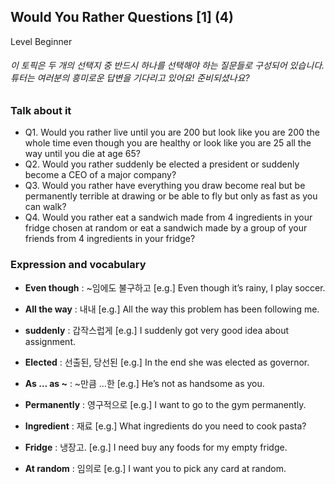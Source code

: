 ## Would You Rather Questions [1] (4)
Level Beginner
###### 이 토픽은 두 개의 선택지 중 반드시 하나를 선택해야 하는 질문들로 구성되어 있습니다. 튜터는 여러분의 흥미로운 답변을 기다리고 있어요! 준비되셨나요?

### Talk about it
- Q1. Would you rather live until you are 200 but look like you are 200 the whole time even though you are healthy or look like you are 25 all the way until you die at age 65?- Q2. Would you rather suddenly be elected a president or suddenly become a CEO of a major company?- Q3. Would you rather have everything you draw become real but be permanently terrible at drawing or be able to fly but only as fast as you can walk?- Q4. Would you rather eat a sandwich made from 4 ingredients in your fridge chosen at random or eat a sandwich made by a group of your friends from 4 ingredients in your fridge?
### Expression and vocabulary
- **Even though** : ~임에도 불구하고
[e.g.] Even though it’s rainy, I play soccer.

- **All the way** : 내내
[e.g.] All the way this problem has been following me.

- **suddenly** : 갑작스럽게
[e.g.] I suddenly got very good idea about assignment. 

- **Elected** : 선출된, 당선된
[e.g.] In the end she was elected as governor.

- **As … as ~** : ~만큼 …한
[e.g.] He’s not as handsome as you.

- **Permanently** : 영구적으로
[e.g.] I want to go to the gym permanently.

- **Ingredient** : 재료
[e.g.] What ingredients do you need to cook pasta?

- **Fridge** : 냉장고.
[e.g.] I need buy any foods for my empty fridge.

- **At random** : 임의로
[e.g.] I want you to pick any card at random.


